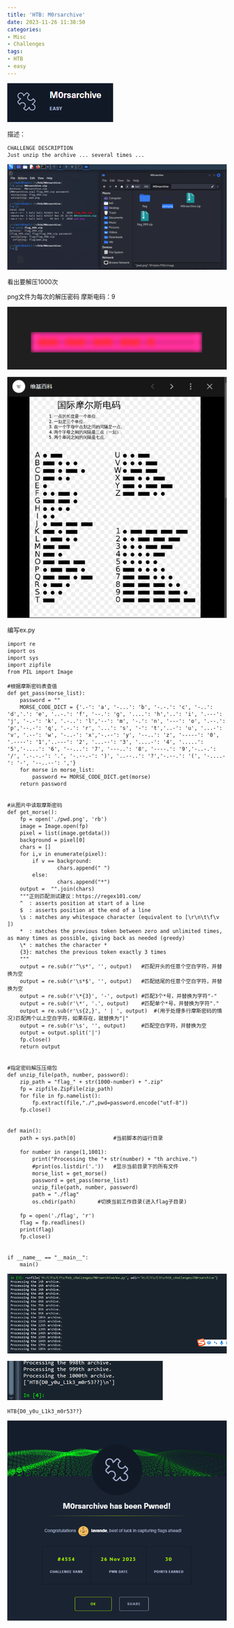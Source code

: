```yaml
---
title: 'HTB: M0rsarchive'
date: 2023-11-26 11:38:50
categories:
- Misc
- Challenges
tags:
- HTB
- easy
---
```


![image-20231126114024182](../images/image-20231126114024182.png)



描述：

```
CHALLENGE DESCRIPTION
Just unzip the archive ... several times ...
```

![image-20231126114010340](../images/image-20231126114010340.png)

看出要解压1000次

png文件为每次的解压密码 摩斯电码：9

![image-20231126114258969](../images/image-20231126114258969.png)

![image-20231126114347857](../images/image-20231126114347857.png)

编写ex.py 

```
import re
import os
import sys
import zipfile
from PIL import Image

#根据摩斯密码表查值
def get_pass(morse_list):
    password = ""
    MORSE_CODE_DICT = {'.-': 'a', '-...': 'b', '-.-.': 'c', '-..': 'd','.': 'e', '..-.': 'f', '--.': 'g', '....': 'h','..': 'i', '.---': 'j', '-.-': 'k', '.-..': 'l','--': 'm', '-.': 'n', '---': 'o', '.--.': 'p','--.-': 'q', '.-.': 'r', '...': 's', '-': 't','..-': 'u', '...-': 'v', '.--': 'w', '-..-': 'x','-.--': 'y', '--..': 'z', '-----': '0', '.----': '1','..---': '2', '...--': '3', '....-': '4', '.....': '5','-....': '6', '--...': '7', '---..': '8', '----.': '9','-..-.': '/', '.-.-.-': '.', '-.--.-': ')', '..--..': '?','-.--.': '(', '-....-': '-', '--..--': ','}
    for morse in morse_list:
        password += MORSE_CODE_DICT.get(morse)
    return password


#从图片中读取摩斯密码
def get_morse():
    fp = open('./pwd.png', 'rb')
    image = Image.open(fp)
    pixel = list(image.getdata())
    background = pixel[0]
    chars = []
    for i,v in enumerate(pixel):
        if v == background:
                chars.append(" ")
        else:
                chars.append("*")
    output =  "".join(chars)
    """正则匹配测试建议：https://regex101.com/
    ^  : asserts position at start of a line
    $  : asserts position at the end of a line
    \s : matches any whitespace character (equivalent to [\r\n\t\f\v ])
    *  : matches the previous token between zero and unlimited times, as many times as possible, giving back as needed (greedy)
    \* : matches the character *
    {3}: matches the previous token exactly 3 times
    """
    output = re.sub(r'^\s*', '', output)   #匹配开头的任意个空白字符，并替换为空
    output = re.sub(r'\s*$', '', output)   #匹配结尾的任意个空白字符，并替换为空
    output = re.sub(r'\*{3}', '-', output) #匹配3个*号，并替换为字符"-"
    output = re.sub(r'\*', '.', output)    #匹配单个*号，并替换为字符"."
    output = re.sub(r'\s{2,}', ' | ', output)  #(用于处理多行摩斯密码的情况)匹配两个以上空白字符，如果存在，就替换为"|"
    output = re.sub(r'\s', '', output)     #匹配空白字符，并替换为空
    output = output.split('|')
    fp.close()
    return output


#指定密码解压压缩包
def unzip_file(path, number, password):
    zip_path = "flag_" + str(1000-number) + ".zip"
    fp = zipfile.ZipFile(zip_path)
    for file in fp.namelist():
        fp.extract(file,"./",pwd=password.encode("utf-8"))
    fp.close()


def main():
    path = sys.path[0]            #当前脚本的运行目录
    
    for number in range(1,1001):
        print("Processing the "+ str(number) + "th archive.")
        #print(os.listdir('.'))   #显示当前目录下的所有文件
        morse_list = get_morse()
        password = get_pass(morse_list)
        unzip_file(path, number, password)
        path = "./flag"
        os.chdir(path)       #切换当前工作目录(进入flag子目录)
    
    fp = open('./flag', 'r')
    flag = fp.readlines()
    print(flag)
    fp.close()


if __name__ == "__main__":
    main()

```



![image-20231126115317335](../images/image-20231126115317335.png)

![image-20231126115708072](../images/image-20231126115708072.png)

```
HTB{D0_y0u_L1k3_m0r53??}
```

![image-20231126115803959](../images/image-20231126115803959.png)
